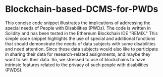 # Blockchain-based-DCMS-for-PWDs
This concise code snippet illustrates the implications of addressing the special needs of People with Disabilities (PWDs). The code is written in Solidity and has been tested in the Ethereum Blockchain IDE "REMIX."
This simple code snippet highlights the use of special and additional functions that should demonstrate the needs of data subjects with some disabilities and need attention. Since these data subjects would also like to participate in sharing their data for research-related assignments, and maybe they want to sell their data. So, we stressed to use of blockchains to have intrinsic features related to the privacy of such people with disabilities (PWDS).
